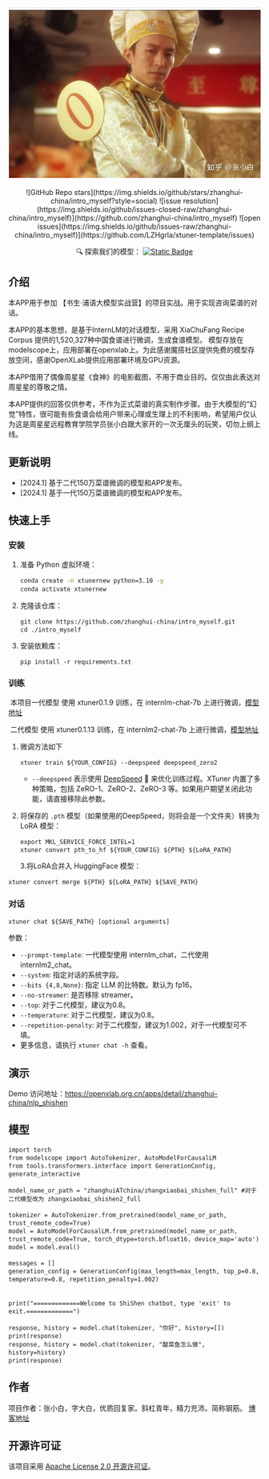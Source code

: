 <div align="center">
  <img src="https://github.com/zhanghui-china/intro_myself/blob/main/images/shishen.jpg" width="600"/>
  <br /><br />
![GitHub Repo stars](https://img.shields.io/github/stars/zhanghui-china/intro_myself?style=social)
![issue resolution](https://img.shields.io/github/issues-closed-raw/zhanghui-china/intro_myself)](https://github.com/zhanghui-china/intro_myself)
![open issues](https://img.shields.io/github/issues-raw/zhanghui-china/intro_myself)](https://github.com/LZHgrla/xtuner-template/issues)



🔍 探索我们的模型：
[![Static Badge](https://img.shields.io/badge/-gery?style=social&label=🤖%20ModelScope)](https://www.modelscope.cn/models/zhanghuiATchina/zhangxiaobai_shishen2_full/summary)

</div>
</p>

## 介绍

本APP用于参加 【书生·浦语大模型实战营】的项目实战。用于实现咨询菜谱的对话。

本APP的基本思想，是基于InternLM的对话模型，采用 XiaChuFang Recipe Corpus 提供的1,520,327种中国食谱进行微调，生成食谱模型。 模型存放在modelscope上，应用部署在openxlab上。为此感谢魔搭社区提供免费的模型存放空间，感谢OpenXLab提供应用部署环境及GPU资源。

本APP借用了偶像周星星《食神》的电影截图，不用于商业目的。仅仅由此表达对周星星的尊敬之情。

本APP提供的回答仅供参考，不作为正式菜谱的真实制作步骤。由于大模型的“幻觉”特性，很可能有些食谱会给用户带来心理或生理上的不利影响，希望用户仅认为这是周星星远程教育学院学员张小白跟大家开的一次无厘头的玩笑，切勿上纲上线。



## 更新说明

- [2024.1] 基于二代150万菜谱微调的模型和APP发布。
- [2024.1] 基于一代150万菜谱微调的模型和APP发布。



## 快速上手



### 安装

1. 准备 Python 虚拟环境：

   ```bash
   conda create -n xtunernew python=3.10 -y
   conda activate xtunernew
   ```

2. 克隆该仓库：

   ```shell
   git clone https://github.com/zhanghui-china/intro_myself.git
   cd ./intro_myself
   ```

3. 安装依赖库：

   ```shell
   pip install -r requirements.txt
   ```



### 训练

​		本项目一代模型 使用 xtuner0.1.9 训练，在 internlm-chat-7b 上进行微调，[模型地址](https://www.modelscope.cn/models/zhanghuiATchina/zhangxiaobai_shishen_full/summary)

​		二代模型 使用 xtuner0.1.13 训练，在 internlm2-chat-7b 上进行微调，[模型地址](https://www.modelscope.cn/models/zhanghuiATchina/zhangxiaobai_shishen2_full/summary)

1. 微调方法如下

   ```shell
   xtuner train ${YOUR_CONFIG} --deepspeed deepspeed_zero2
   ```

   - `--deepspeed` 表示使用 [DeepSpeed](https://github.com/microsoft/DeepSpeed) 🚀 来优化训练过程。XTuner 内置了多种策略，包括 ZeRO-1、ZeRO-2、ZeRO-3 等。如果用户期望关闭此功能，请直接移除此参数。

2. 将保存的 `.pth` 模型（如果使用的DeepSpeed，则将会是一个文件夹）转换为 LoRA 模型：

   ```shell
   export MKL_SERVICE_FORCE_INTEL=1
   xtuner convert pth_to_hf ${YOUR_CONFIG} ${PTH} ${LoRA_PATH}
   ```

   3.将LoRA合并入 HuggingFace 模型：

```shell
xtuner convert merge ${PTH} ${LoRA_PATH} ${SAVE_PATH}
```



### 对话

```shell
xtuner chat ${SAVE_PATH} [optional arguments]
```

参数：

- `--prompt-template`: 一代模型使用 internlm_chat，二代使用  internlm2_chat。
- `--system`: 指定对话的系统字段。
- `--bits {4,8,None}`: 指定 LLM 的比特数。默认为 fp16。
- `--no-streamer`: 是否移除 streamer。
- `--top`: 对于二代模型，建议为0.8。
- `--temperature`: 对于二代模型，建议为0.8。
- `--repetition-penalty`: 对于二代模型，建议为1.002，对于一代模型可不填。
- 更多信息，请执行 `xtuner chat -h` 查看。



## 演示

Demo 访问地址：https://openxlab.org.cn/apps/detail/zhanghui-china/nlp_shishen



## 模型

 

```shell
import torch
from modelscope import AutoTokenizer, AutoModelForCausalLM
from tools.transformers.interface import GenerationConfig, generate_interactive

model_name_or_path = "zhanghuiATchina/zhangxiaobai_shishen_full" #对于二代模型改为 zhangxiaobai_shishen2_full

tokenizer = AutoTokenizer.from_pretrained(model_name_or_path, trust_remote_code=True)
model = AutoModelForCausalLM.from_pretrained(model_name_or_path, trust_remote_code=True, torch_dtype=torch.bfloat16, device_map='auto')
model = model.eval()

messages = []
generation_config = GenerationConfig(max_length=max_length, top_p=0.8, temperature=0.8, repetition_penalty=1.002)


print("=============Welcome to ShiShen chatbot, type 'exit' to exit.=============")

response, history = model.chat(tokenizer, "你好", history=[])
print(response)
response, history = model.chat(tokenizer, "酸菜鱼怎么做", history=history)
print(response)
```



## 作者

项目作者：张小白，字大白，优质回复家。斜杠青年，精力充沛。简称钢筋。 [博客地址](https://www.zhihu.com/people/zhanghui_china)



## 开源许可证

该项目采用 [Apache License 2.0 开源许可证](LICENSE)。
